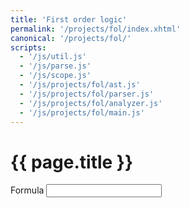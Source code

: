 ```yaml
---
title: 'First order logic'
permalink: '/projects/fol/index.xhtml'
canonical: '/projects/fol/'
scripts:
  - '/js/util.js'
  - '/js/parse.js'
  - '/js/scope.js'
  - '/js/projects/fol/ast.js'
  - '/js/projects/fol/parser.js'
  - '/js/projects/fol/analyzer.js'
  - '/js/projects/fol/main.js'
---
```


# {{ page.title }} #

<form id="fol">
	<label for="formula">Formula</label>
	<input name="formula" />
	<output name="error" style="display: none;"></output>
	<div id="fol-result" style="display: none;">
		<p>
			<label for="parsed">Parsed formula:</label>
			<output name="parsed" spellcheck="false" style="display: block; line-height: 1; white-space: nowrap; overflow-x: auto;"></output>
		</p>
		<p>
			<label for="interpretation">Interpretation:</label>
			<output name="interpretation"></output>
		</p>
		<p>
			<label for="height">Height: </label>
			<output name="height">0</output>
			<br />
			<label for="degree">Degree: </label>
			<output name="degree">0</output>
		</p>
	</div>
</form>